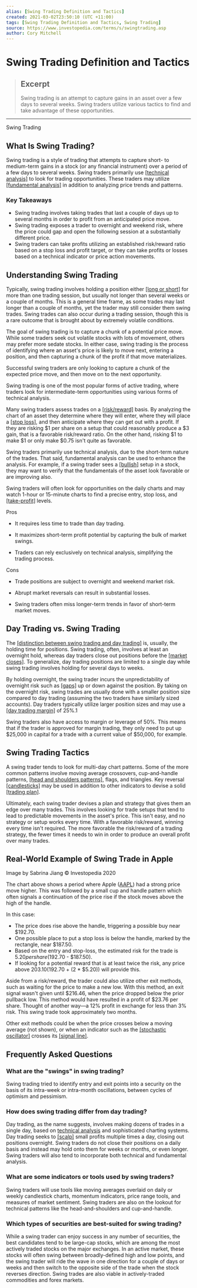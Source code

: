 ```yaml
---
alias: [Swing Trading Definition and Tactics]
created: 2021-03-02T23:50:10 (UTC +11:00)
tags: [Swing Trading Definition and Tactics, Swing Trading]
source: https://www.investopedia.com/terms/s/swingtrading.asp
author: Cory Mitchell
---
```


# Swing Trading Definition and Tactics

> ## Excerpt
> Swing trading is an attempt to capture gains in an asset over a few days to several weeks. Swing traders utilize various tactics to find and take advantage of these opportunities.

---

Swing Trading
## What Is Swing Trading?

Swing trading is a style of trading that attempts to capture short- to medium-term gains in a stock (or any financial instrument) over a period of a few days to several weeks. Swing traders primarily use [[technical analysis]](https://www.investopedia.com/terms/t/technicalanalysis.asp) to look for trading opportunities. These traders may utilize [[fundamental analysis]](https://www.investopedia.com/terms/f/fundamentalanalysis.asp) in addition to analyzing price trends and patterns.

### Key Takeaways

-   Swing trading involves taking trades that last a couple of days up to several months in order to profit from an anticipated price move.
-   Swing trading exposes a trader to overnight and weekend risk, where the price could gap and open the following session at a substantially different price.
-   Swing traders can take profits utilizing an established risk/reward ratio based on a stop loss and profit target, or they can take profits or losses based on a technical indicator or price action movements.

## Understanding Swing Trading

Typically, swing trading involves holding a position either [[long or short]](https://www.investopedia.com/ask/answers/100314/whats-difference-between-long-and-short-position-market.asp) for more than one trading session, but usually not longer than several weeks or a couple of months. This is a general time frame, as some trades may last longer than a couple of months, yet the trader may still consider them swing trades. Swing trades can also occur during a trading session, though this is a rare outcome that is brought about by extremely volatile conditions.

The goal of swing trading is to capture a chunk of a potential price move. While some traders seek out volatile stocks with lots of movement, others may prefer more sedate stocks. In either case, swing trading is the process of identifying where an asset's price is likely to move next, entering a position, and then capturing a chunk of the profit if that move materializes.

Successful swing traders are only looking to capture a chunk of the expected price move, and then move on to the next opportunity.

Swing trading is one of the most popular forms of active trading, where traders look for intermediate-term opportunities using various forms of technical analysis.

Many swing traders assess trades on a [[risk/reward]](https://www.investopedia.com/terms/r/riskrewardratio.asp) basis. By analyzing the chart of an asset they determine where they will enter, where they will place a [[stop loss]](https://www.investopedia.com/terms/s/stop-lossorder.asp), and then anticipate where they can get out with a profit. If they are risking $1 per share on a setup that could reasonably produce a $3 gain, that is a favorable risk/reward ratio. On the other hand, risking $1 to make $1 or only make $0.75 isn't quite as favorable.

Swing traders primarily use technical analysis, due to the short-term nature of the trades. That said, fundamental analysis can be used to enhance the analysis. For example, if a swing trader sees a [[bullish]](https://www.investopedia.com/terms/b/bull.asp) setup in a stock, they may want to verify that the fundamentals of the asset look favorable or are improving also.

Swing traders will often look for opportunities on the daily charts and may watch 1-hour or 15-minute charts to find a precise entry, stop loss, and [[take-profit]](https://www.investopedia.com/terms/t/take-profitorder.asp) levels.

Pros

-   It requires less time to trade than day trading.
    
-   It maximizes short-term profit potential by capturing the bulk of market swings.
    
-   Traders can rely exclusively on technical analysis, simplifying the trading process.
    

Cons

-   Trade positions are subject to overnight and weekend market risk.
    
-   Abrupt market reversals can result in substantial losses.
    
-   Swing traders often miss longer-term trends in favor of short-term market moves.
    

## Day Trading vs. Swing Trading

The [[distinction between swing trading and day trading]](https://www.investopedia.com/articles/active-trading/052815/pros-cons-day-trading-vs-swing-trading.asp) is, usually, the holding time for positions. Swing trading, often, involves at least an overnight hold, whereas day traders close out positions before the [[market closes]](https://www.investopedia.com/terms/t/tradingsession.asp). To generalize, day trading positions are limited to a single day while swing trading involves holding for several days to weeks.

By holding overnight, the swing trader incurs the unpredictability of overnight risk such as [[gaps]](https://www.investopedia.com/terms/g/gap.asp) up or down against the position. By taking on the overnight risk, swing trades are usually done with a smaller position size compared to day trading (assuming the two traders have similarly sized accounts). Day traders typically utilize larger position sizes and may use a [[day trading margin]](https://www.investopedia.com/articles/active-trading/071114/guide-day-trading-margin.asp) of 25%.1

Swing traders also have access to margin or leverage of 50%. This means that if the trader is approved for margin trading, they only need to put up $25,000 in capital for a trade with a current value of $50,000, for example.

## Swing Trading Tactics

A swing trader tends to look for multi-day chart patterns. Some of the more common patterns involve moving average crossovers, cup-and-handle patterns, [[head and shoulders patterns]](https://www.investopedia.com/terms/h/head-shoulders.asp), flags, and triangles. Key reversal [[candlesticks]](https://www.investopedia.com/terms/c/candlestick.asp) may be used in addition to other indicators to devise a solid [[trading plan]](https://www.investopedia.com/terms/t/trading-plan.asp).

Ultimately, each swing trader devises a plan and strategy that gives them an edge over many trades. This involves looking for trade setups that tend to lead to predictable movements in the asset's price. This isn't easy, and no strategy or setup works every time. With a favorable risk/reward, winning every time isn't required. The more favorable the risk/reward of a trading strategy, the fewer times it needs to win in order to produce an overall profit over many trades.

## Real-World Example of Swing Trade in Apple

Image by Sabrina Jiang © Investopedia 2020

The chart above shows a period where Apple ([AAPL](https://www.investopedia.com/markets/quote?tvwidgetsymbol=aapl)) had a strong price move higher. This was followed by a small cup and handle pattern which often signals a continuation of the price rise if the stock moves above the high of the handle.

In this case:

-   The price does rise above the handle, triggering a possible buy near $192.70.
-   One possible place to put a stop loss is below the handle, marked by the rectangle, near $187.50.
-   Based on the entry and stop-loss, the estimated risk for the trade is $5.20 per share ($192.70 - $187.50).
-   If looking for a potential reward that is at least twice the risk, any price above $203.10 ($192.70 + (2 \* $5.20)) will provide this.

Aside from a risk/reward, the trader could also utilize other exit methods, such as waiting for the price to make a new low. With this method, an exit signal wasn't given until $216.46, when the price dropped below the prior pullback low. This method would have resulted in a profit of $23.76 per share. Thought of another way—a 12% profit in exchange for less than 3% risk. This swing trade took approximately two months.

Other exit methods could be when the price crosses below a moving average (not shown), or when an indicator such as the [[stochastic oscillator]](https://www.investopedia.com/terms/s/stochasticoscillator.asp) crosses its [[signal line]](https://www.investopedia.com/terms/s/signal_line.asp).

## Frequently Asked Questions

### What are the "swings" in swing trading?

Swing trading tried to identify entry and exit points into a security on the basis of its intra-week or intra-month oscillations, between cycles of optimism and pessimism.

### How does swing trading differ from day trading?

Day trading, as the name suggests, involves making dozens of trades in a single day, based on [technical analysis](https://www.investopedia.com/terms/t/technicalanalysis.asp) and sophisticated charting systems. Day trading seeks to [[scalp]](https://www.investopedia.com/articles/active-trading/012815/top-technical-indicators-scalping-trading-strategy.asp) small profits multiple times a day, closing out positions overnight. Swing traders do not close their positions on a daily basis and instead may hold onto them for weeks or months, or even longer. Swing traders will also tend to incorporate both technical and fundamental analysis.

### What are some indicators or tools used by swing traders?

Swing traders will use tools like moving averages overlaid on daily or weekly candlestick charts, momentum indicators, price range tools, and measures of market sentiment. Swing traders are also on the lookout for technical patterns like the head-and-shoulders and cup-and-handle.

### Which types of securities are best-suited for swing trading?

While a swing trader can enjoy success in any number of securities, the best candidates tend to be large-cap stocks, which are among the most actively traded stocks on the major exchanges. In an active market, these stocks will often swing between broadly-defined high and low points, and the swing trader will ride the wave in one direction for a couple of days or weeks and then switch to the opposite side of the trade when the stock reverses direction. Swing trades are also viable in actively-traded commodities and forex markets.
